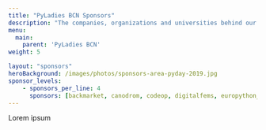 ```yaml
---
title: "PyLadies BCN Sponsors"
description: "The companies, organizations and universities behind our events"
menu:
  main:
    parent: 'PyLadies BCN'
weight: 5

layout: "sponsors"
heroBackground: /images/photos/sponsors-area-pyday-2019.jpg
sponsor_levels:
    - sponsors_per_line: 4
      sponsors: [backmarket, canodrom, codeop, digitalfems, europython_society, holaluz, kiwi, letgo, marfeel, orpheus, psf, rover, tecnologas, travelperk, verse, ub, upf]
---
```


Lorem ipsum
